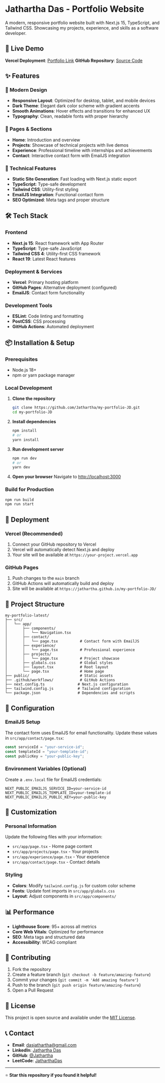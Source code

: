 # Jathartha Das - Portfolio Website

A modern, responsive portfolio website built with Next.js 15, TypeScript, and Tailwind CSS. Showcasing my projects, experience, and skills as a software developer.

## 🌟 Live Demo

**Vercel Deployment**: [Portfolio Link](https://jatharthadas.vercel.app/)
**GitHub Repository**: [Source Code](https://github.com/Jathartha/my-portfolio-JD)

## ✨ Features

### 🎨 **Modern Design**

- **Responsive Layout**: Optimized for desktop, tablet, and mobile devices
- **Dark Theme**: Elegant dark color scheme with gradient accents
- **Smooth Animations**: Hover effects and transitions for enhanced UX
- **Typography**: Clean, readable fonts with proper hierarchy

### 📱 **Pages & Sections**

- **Home**: Introduction and overview
- **Projects**: Showcase of technical projects with live demos
- **Experience**: Professional timeline with internships and achievements
- **Contact**: Interactive contact form with EmailJS integration

### 🔧 **Technical Features**

- **Static Site Generation**: Fast loading with Next.js static export
- **TypeScript**: Type-safe development
- **Tailwind CSS**: Utility-first styling
- **EmailJS Integration**: Functional contact form
- **SEO Optimized**: Meta tags and proper structure

## 🛠️ Tech Stack

### **Frontend**

- **Next.js 15**: React framework with App Router
- **TypeScript**: Type-safe JavaScript
- **Tailwind CSS 4**: Utility-first CSS framework
- **React 19**: Latest React features

### **Deployment & Services**

- **Vercel**: Primary hosting platform
- **GitHub Pages**: Alternative deployment (configured)
- **EmailJS**: Contact form functionality

### **Development Tools**

- **ESLint**: Code linting and formatting
- **PostCSS**: CSS processing
- **GitHub Actions**: Automated deployment

## 📦 Installation & Setup

### **Prerequisites**

- Node.js 18+
- npm or yarn package manager

### **Local Development**

1. **Clone the repository**

   ```bash
   git clone https://github.com/Jathartha/my-portfolio-JD.git
   cd my-portfolio-JD
   ```

2. **Install dependencies**

   ```bash
   npm install
   # or
   yarn install
   ```

3. **Run development server**

   ```bash
   npm run dev
   # or
   yarn dev
   ```

4. **Open your browser**
   Navigate to [http://localhost:3000](http://localhost:3000)

### **Build for Production**

```bash
npm run build
npm run start
```

## 🚀 Deployment

### **Vercel (Recommended)**

1. Connect your GitHub repository to Vercel
2. Vercel will automatically detect Next.js and deploy
3. Your site will be available at `https://your-project.vercel.app`

### **GitHub Pages**

1. Push changes to the `main` branch
2. GitHub Actions will automatically build and deploy
3. Site will be available at `https://jathartha.github.io/my-portfolio-JD/`

## 📁 Project Structure

```
my-portfolio-latest/
├── src/
│   └── app/
│       ├── components/
│       │   └── Navigation.tsx
│       ├── contact/
│       │   └── page.tsx          # Contact form with EmailJS
│       ├── experience/
│       │   └── page.tsx          # Professional experience
│       ├── projects/
│       │   └── page.tsx          # Project showcase
│       ├── globals.css           # Global styles
│       ├── layout.tsx            # Root layout
│       └── page.tsx              # Home page
├── public/                       # Static assets
├── .github/workflows/            # GitHub Actions
├── next.config.ts               # Next.js configuration
├── tailwind.config.js           # Tailwind configuration
└── package.json                 # Dependencies and scripts
```

## 🔧 Configuration

### **EmailJS Setup**

The contact form uses EmailJS for email functionality. Update these values in `src/app/contact/page.tsx`:

```typescript
const serviceId = "your-service-id";
const templateId = "your-template-id";
const publicKey = "your-public-key";
```

### **Environment Variables (Optional)**

Create a `.env.local` file for EmailJS credentials:

```env
NEXT_PUBLIC_EMAILJS_SERVICE_ID=your-service-id
NEXT_PUBLIC_EMAILJS_TEMPLATE_ID=your-template-id
NEXT_PUBLIC_EMAILJS_PUBLIC_KEY=your-public-key
```

## 🎯 Customization

### **Personal Information**

Update the following files with your information:

- `src/app/page.tsx` - Home page content
- `src/app/projects/page.tsx` - Your projects
- `src/app/experience/page.tsx` - Your experience
- `src/app/contact/page.tsx` - Contact details

### **Styling**

- **Colors**: Modify `tailwind.config.js` for custom color scheme
- **Fonts**: Update font imports in `src/app/globals.css`
- **Layout**: Adjust components in `src/app/components/`

## 📊 Performance

- **Lighthouse Score**: 95+ across all metrics
- **Core Web Vitals**: Optimized for performance
- **SEO**: Meta tags and structured data
- **Accessibility**: WCAG compliant

## 🤝 Contributing

1. Fork the repository
2. Create a feature branch (`git checkout -b feature/amazing-feature`)
3. Commit your changes (`git commit -m 'Add amazing feature'`)
4. Push to the branch (`git push origin feature/amazing-feature`)
5. Open a Pull Request

## 📄 License

This project is open source and available under the [MIT License](LICENSE).

## 📞 Contact

- **Email**: dasjathartha@gmail.com
- **LinkedIn**: [Jathartha Das](https://linkedin.com/in/jathartha)
- **GitHub**: [@Jathartha](https://github.com/Jathartha)
- **LeetCode**: [JatharthaDas](https://leetcode.com/u/JatharthaDas/)

---

⭐ **Star this repository if you found it helpful!**
